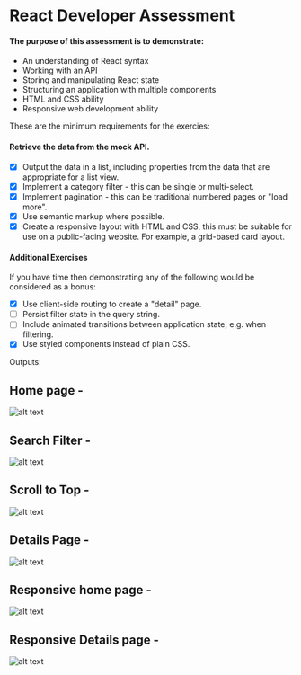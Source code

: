 # React Developer Assessment


#### The purpose of this assessment is to demonstrate:

* An understanding of React syntax
* Working with an API
* Storing and manipulating React state
* Structuring an application with multiple components
* HTML and CSS ability
* Responsive web development ability

These are the minimum requirements for the exercies:

#### Retrieve the data from the mock API.
- [x] Output the data in a list, including properties from the data that are appropriate for a list view.
- [x] Implement a category filter - this can be single or multi-select.
- [x] Implement pagination - this can be traditional numbered pages or "load more".
- [x] Use semantic markup where possible.
- [x] Create a responsive layout with HTML and CSS, this must be suitable for use on a public-facing website. For example, a grid-based card layout.

#### Additional Exercises

If you have time then demonstrating any of the following would be considered as a bonus:

- [x] Use client-side routing to create a "detail" page.
- [ ] Persist filter state in the query string.
- [ ] Include animated transitions between application state, e.g. when filtering.
- [x] Use styled components instead of plain CSS.

Outputs:

## Home page -

![alt text](https://github.com/AstleRibeiro/react-filter/blob/main/src/outputs/homepage.png?raw=true)

## Search Filter -

![alt text](https://github.com/AstleRibeiro/react-filter/blob/main/src/outputs/using_search_filter.png?raw=true)

## Scroll to Top -

![alt text](https://github.com/AstleRibeiro/react-filter/blob/main/src/outputs/Scroll_to_the_top.png?raw=true)

## Details Page - 

![alt text](https://github.com/AstleRibeiro/react-filter/blob/main/src/outputs/Detail_page.png?raw=true)

## Responsive home page -

![alt text](https://github.com/AstleRibeiro/react-filter/blob/main/src/outputs/responsive_mobile_view.png?raw=true)

## Responsive Details page - 

![alt text](https://github.com/AstleRibeiro/react-filter/blob/main/src/outputs/responsive_mobile_view_details_page.png?raw=true)


